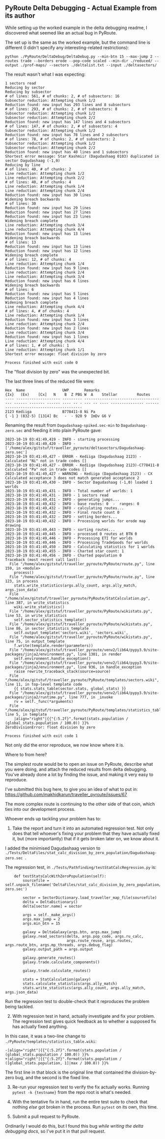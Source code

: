PyRoute Delta Debugging - Actual Example from its author
--------------------------------------------------------

While setting up the worked example in the delta debugging readme, I discovered what seemed like an actual bug in PyRoute.

The set up is the same as the worked example, but the command line is different (I didn't specify any interesting-related restrictions):

```
python ./PyRoute/DeltaDebug/DeltaDebug.py --min-btn 15 --max-jump 2 --routes trade --borders erode --pop-code scaled --min-dir ./reduced/ --output ./prof-maps/ --sectors ./deltalist.txt --input ./deltasectors/
```

The result wasn't what I was expecting:
```
1 sectors read
Reducing by sector
Reducing by subsector
# of lines: 561, # of chunks: 2, # of subsectors: 16
Subsector reduction: Attempting chunk 1/2
Reduction found: new input has 293 lines and 8 subsectors
# of lines: 293, # of chunks: 2, # of subsectors: 8
Subsector reduction: Attempting chunk 1/2
Subsector reduction: Attempting chunk 2/2
Reduction found: new input has 147 lines and 4 subsectors
# of lines: 147, # of chunks: 2, # of subsectors: 4
Subsector reduction: Attempting chunk 1/2
Reduction found: new input has 78 lines and 2 subsectors
# of lines: 78, # of chunks: 2, # of subsectors: 2
Subsector reduction: Attempting chunk 1/2
Subsector reduction: Attempting chunk 2/2
Reduction found: new input has 40 lines and 1 subsectors
Shortest error message: Star Kashmiir (Dagudashaag 0103) duplicated in sector Dagudashaag (-1,0)
Reducing by line
# of lines: 40, # of chunks: 2
Line reduction: Attempting chunk 1/2
Line reduction: Attempting chunk 2/2
# of lines: 40, # of chunks: 4
Line reduction: Attempting chunk 1/4
Line reduction: Attempting chunk 2/4
Reduction found: new input has 30 lines
Widening breach backwards
# of lines: 30
Reduction found: new input has 29 lines
Reduction found: new input has 27 lines
Reduction found: new input has 23 lines
Widening breach complete
Line reduction: Attempting chunk 3/4
Line reduction: Attempting chunk 4/4
Reduction found: new input has 13 lines
Widening breach backwards
# of lines: 13
Reduction found: new input has 13 lines
Reduction found: new input has 12 lines
Widening breach complete
# of lines: 12, # of chunks: 4
Line reduction: Attempting chunk 1/4
Reduction found: new input has 9 lines
Line reduction: Attempting chunk 2/4
Line reduction: Attempting chunk 3/4
Reduction found: new input has 6 lines
Widening breach backwards
# of lines: 6
Reduction found: new input has 5 lines
Reduction found: new input has 4 lines
Widening breach complete
Line reduction: Attempting chunk 4/4
# of lines: 4, # of chunks: 4
Line reduction: Attempting chunk 1/4
Reduction found: new input has 3 lines
Line reduction: Attempting chunk 2/4
Reduction found: new input has 2 lines
Line reduction: Attempting chunk 3/4
Reduction found: new input has 1 lines
Line reduction: Attempting chunk 4/4
# of lines: 1, # of chunks: 1
Line reduction: Attempting chunk 1/1
Shortest error message: float division by zero

Process finished with exit code 0
```

The "float division by zero" was the unexpected bit.

The last three lines of the reduced file were:
```
Hex  Name                 UWP       Remarks                               {Ix}   (Ex)    [Cx]   N    B  Z PBG W  A    Stellar         Routes                                   
---- -------------------- --------- ------------------------------------- ------ ------- ------ ---- -- - --- -- ---- --------------- -----------------------------------------
2123 Kediiga              B778411-8 Ni Pa                                 { -1 } (832-5) [1314] Bc   -  - 920 9  ImDv G6 V
```

Renaming the result from ```Dagudashaag-spiked.sec-min``` to ```Dagudashaag-zero.sec``` and feeding it into plain PyRoute gave:
```
2023-10-19 03:41:49,419 - INFO - starting processing
2023-10-19 03:41:49,420 - INFO - ['/home/alex/gitstuf/traveller_pyroute/deltasectors/Dagudashaag-zero.sec']
2023-10-19 03:41:49,427 - ERROR - Kediiga (Dagudashaag 2123) - Calculated "Ni" not in trade codes []
2023-10-19 03:41:49,427 - ERROR - Kediiga (Dagudashaag 2123)-C778411-8 Calculated "Pa" not in trade codes []
2023-10-19 03:41:49,427 - WARNING - Kediiga (Dagudashaag 2123) - CX Calculated acceptance 3 does not match generated acceptance 2
2023-10-19 03:41:49,430 - INFO - Sector Dagudashaag (-1,0) loaded 1 worlds
2023-10-19 03:41:49,431 - INFO - Total number of worlds: 1
2023-10-19 03:41:49,431 - INFO - 1 sectors read
2023-10-19 03:41:49,431 - INFO - generating jumps...
2023-10-19 03:41:49,432 - INFO - base routes: 0  -  ranges: 0
2023-10-19 03:41:49,432 - INFO - calculating routes...
2023-10-19 03:41:49,432 - INFO - Final route count 0
2023-10-19 03:41:49,432 - INFO - setting borders...
2023-10-19 03:41:49,432 - INFO - Processing worlds for erode map drawing
2023-10-19 03:41:49,443 - INFO - sorting routes...
2023-10-19 03:41:49,445 - INFO - processed 0 routes at BTN 0
2023-10-19 03:41:49,446 - INFO - Processing ETI for worlds
2023-10-19 03:41:49,446 - INFO - Processing TradeGoods for worlds
2023-10-19 03:41:49,450 - INFO - Calculating statistics for 1 worlds
2023-10-19 03:41:49,455 - INFO - Charted star count: 1
2023-10-19 03:41:49,456 - INFO - Charted population 0
Traceback (most recent call last):
  File "/home/alex/gitstuf/traveller_pyroute/PyRoute/route.py", line 159, in <module>
    process()
  File "/home/alex/gitstuf/traveller_pyroute/PyRoute/route.py", line 123, in process
    stats.write_statistics(args.ally_count, args.ally_match, args.json_data)
  File "/home/alex/gitstuf/traveller_pyroute/PyRoute/StatCalculation.py", line 387, in write_statistics
    wiki.write_statistics()
  File "/home/alex/gitstuf/traveller_pyroute/PyRoute/wikistats.py", line 53, in write_statistics
    self.sector_statistics_template()
  File "/home/alex/gitstuf/traveller_pyroute/PyRoute/wikistats.py", line 86, in sector_statistics_template
    self.output_template('sectors.wiki', 'sectors.wiki',
  File "/home/alex/gitstuf/traveller_pyroute/PyRoute/wikistats.py", line 75, in output_template
    f.write(template.render(parameters))
  File "/home/alex/gitstuf/traveller_pyroute/venv2/lib64/pypy3.9/site-packages/jinja2/environment.py", line 1301, in render
    self.environment.handle_exception()
  File "/home/alex/gitstuf/traveller_pyroute/venv2/lib64/pypy3.9/site-packages/jinja2/environment.py", line 936, in handle_exception
    raise rewrite_traceback_stack(source=source)
  File "/home/alex/gitstuf/traveller_pyroute/PyRoute/templates/sectors.wiki", line 11, in top-level template code
    {{ stats.stats_table(sector.stats, global_stats) }}
  File "/home/alex/gitstuf/traveller_pyroute/venv2/lib64/pypy3.9/site-packages/jinja2/runtime.py", line 777, in _invoke
    rv = self._func(*arguments)
  File "/home/alex/gitstuf/traveller_pyroute/PyRoute/templates/statistics_table.wiki", line 5, in template
    |align="right"|{{"{:5.2f}".format(stats.population / (global_stats.population / 100.0)) }}%
ZeroDivisionError: float division by zero

Process finished with exit code 1
```

Not only did the error reproduce, we now know where it is.

Where to from here?

The simplest route would be to open an issue on PyRoute, describe what you were doing, and attach the reduced results from
delta debugging.  You've already done a lot by finding the issue, and making it very easy to reproduce.

I've submitted this bug here, to give you an idea of what to put in: https://github.com/makhidkarun/traveller_pyroute/issues/67

The more complex route is continuing to the other side of that coin, which ties into our development process.

Whoever ends up tackling your problem has to:

1.  Take the report and turn it into an automated regression test.  Not only does that tell whoever's fixing your problem that they have actually fixed it, but (more importantly) that if it gets broken later on, we know about it.

I added the minimised Dagudashaag version to ```./Tests/DeltaFiles/stat_calc_division_by_zero_population/Dagudashaag-zero.sec ```.

The regression test, in ```./Tests/Pathfinding/testStatCalcRegression.py``` is:

```
    def testStatsCalcWithZeroPopulation(self):
        sourcefile = self.unpack_filename('DeltaFiles/stat_calc_division_by_zero_population/Dagudashaag-zero.sec')

        sector = SectorDictionary.load_traveller_map_file(sourcefile)
        delta = DeltaDictionary()
        delta[sector.name] = sector

        args = self._make_args()
        args.max_jump = 2
        args.min_btn = 15

        galaxy = DeltaGalaxy(args.btn, args.max_jump)
        galaxy.read_sectors(delta, args.pop_code, args.ru_calc,
                            args.route_reuse, args.routes, args.route_btn, args.mp_threads, args.debug_flag)
        galaxy.output_path = args.output

        galaxy.generate_routes()
        galaxy.trade.calculate_components()

        galaxy.trade.calculate_routes()

        stats = StatCalculation(galaxy)
        stats.calculate_statistics(args.ally_match)
        stats.write_statistics(args.ally_count, args.ally_match, args.json_data)
```

Run the regression test to double-check that it reproduces the problem being tackled.

2.  With regression test in hand, actually investigate and fix your problem.  The regression test gives quick feedback as to whether a supposed fix has actually fixed anything.

In this case, it was a two-line change to ```./PyRoute/templates/statistics_table.wiki```:

```
-|align="right"|{{"{:5.2f}".format(stats.population / (global_stats.population / 100.0)) }}%
+|align="right"|{{"{:5.2f}".format(stats.population / ([global_stats.population, 1]|max / 100.0)) }}%
```

The first line in that block is the original line that contained the division-by-zero bug, and the second is the fixed line.

3.  Re-run your regression test to verify the fix actually works.  Running ```pytest -k {testname}``` from the repo root is what's needed.  

3.  With the tentative fix in hand, run the entire test suite to check that nothing _else_ got broken in the process.
Run ```pytest``` on its own, this time.

4.  Submit a pull request to PyRoute.

Ordinarily I would do this, but I found this bug _while writing the delta debugging docs_, so I've put it in that pull request.
